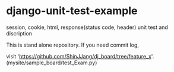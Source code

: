 django-unit-test-example
========================

session, cookie, html, response(status code, header) unit test and discription

This is stand alone repository. If you need commit log,

visit 'https://github.com/ShinJJang/dj_board/tree/feature_x'.
(mysite/sample_board/test_Exam.py)

